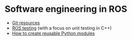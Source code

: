# Software engineering in ROS

- [Git resources](https://github.com/hcrlab/wiki/blob/master/software_engineering/git.md)
- [ROS testing](https://github.com/hcrlab/wiki/blob/master/software_engineering/unit_testing.md) (with a focus on unit testing in C++)
- [How to create reusable Python modules](https://github.com/hcrlab/wiki/blob/master/software_engineering/python_modules.md)
